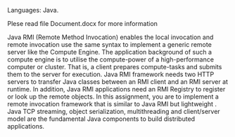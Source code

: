 Languages: Java.

Plese read file Document.docx for more information

Java RMI (Remote Method Invocation) 
enables the local invocation and remote invocation use the same syntax to implement a generic 
remote server like the Compute Engine. The application 
background of such a compute engine is to utilise the compute-power of a high-performance 
computer or cluster. That is, a client prepares compute-tasks and submits them to the server for 
execution. Java RMI framework needs two HTTP servers to transfer Java classes between an RMI 
client and an RMI server at runtime. In addition, Java RMI applications need an RMI Registry to
register or look up the remote objects. In this assignment, you are to implement a remote 
invocation framework that is similar to Java RMI but lightweight .
Java TCP streaming, object serialization, multithreading and client/server model are the 
fundamental Java components to build distributed applications.
